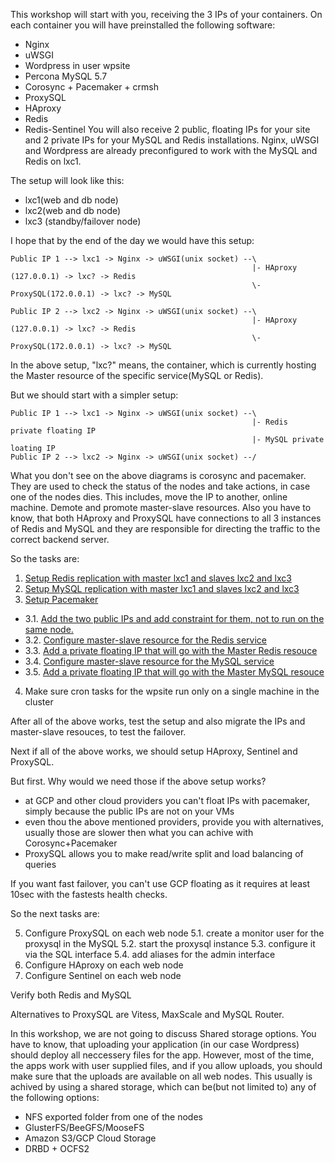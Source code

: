 This workshop will start with you, receiving the 3 IPs of your containers.
On each container you will have preinstalled the following software:
- Nginx
- uWSGI
- Wordpress in user wpsite
- Percona MySQL 5.7
- Corosync + Pacemaker + crmsh
- ProxySQL 
- HAproxy
- Redis
- Redis-Sentinel
You will also receive 2 public, floating IPs for your site and 2 private IPs for your MySQL and Redis installations.
Nginx, uWSGI and Wordpress are already preconfigured to work with the MySQL and Redis on lxc1.

The setup will look like this:
- lxc1(web and db node)
- lxc2(web and db node)
- lxc3 (standby/failover node)

I hope that by the end of the day we would have this setup:

    Public IP 1 --> lxc1 -> Nginx -> uWSGI(unix socket) --\
                                                          |- HAproxy (127.0.0.1) -> lxc? -> Redis			
                                                          \- ProxySQL(172.0.0.1) -> lxc? -> MySQL
    
    Public IP 2 --> lxc2 -> Nginx -> uWSGI(unix socket) --\
                                                          |- HAproxy (127.0.0.1) -> lxc? -> Redis			
                                                          \- ProxySQL(172.0.0.1) -> lxc? -> MySQL

 In the above setup, "lxc?" means, the container, which is currently hosting the Master resource of the specific service(MySQL or Redis).


But we should start with a simpler setup:

    Public IP 1 --> lxc1 -> Nginx -> uWSGI(unix socket) --\
                                                          |- Redis	private floating IP
                                                          |- MySQL private loating IP
    Public IP 2 --> lxc2 -> Nginx -> uWSGI(unix socket) --/

What you don't see on the above diagrams is corosync and pacemaker. They are used to check the status of the nodes and take actions, in case one of the nodes dies.
This includes, move the IP to another, online machine. Demote and promote master-slave resources.
Also you have to know, that both HAproxy and ProxySQL have connections to all 3 instances of Redis and MySQL and they are responsible for directing the traffic to the correct backend server.

So the tasks are:
1. [Setup Redis replication with master lxc1 and slaves lxc2 and lxc3](redis/README.md)
2. [Setup MySQL replication with master lxc1 and slaves lxc2 and lxc3](mysql/README.md)
3. [Setup Pacemaker](corosync+pacemaker/Tutorial.md)
* 3.1. [Add the two public IPs and add constraint for them, not to run on the same node.](corosync+pacemaker/Tutorial.md#adding-a-floating-ip)
* 3.2. [Configure master-slave resource for the Redis service](redis/Corosync+Pacemaker.md)
* 3.3. [Add a private floating IP that will go with the Master Redis resouce](corosync+pacemaker/Tutorial.md#adding-a-floating-ip)
* 3.4. [Configure master-slave resource for the MySQL service](mysql/Corosync+Pacemaker.md)
* 3.5. [Add a private floating IP that will go with the Master MySQL resouce](corosync+pacemaker/Tutorial.md#adding-a-floating-ip)
4. Make sure cron tasks for the wpsite run only on a single machine in the cluster

After all of the above works, test the setup and also migrate the IPs and master-slave resouces, to test the failover.



Next if all of the above works, we should setup HAproxy, Sentinel and ProxySQL.

But first. Why would we need those if the above setup works?
- at GCP and other cloud providers you can't float IPs with pacemaker, simply because the public IPs are not on your VMs
- even thou the above mentioned providers, provide you with alternatives, usually those are slower then what you can achive with Corosync+Pacemaker
- ProxySQL allows you to make read/write split and load balancing of queries

If you want fast failover, you can't use GCP floating as it requires at least 10sec with the fastests health checks.



So the next tasks are:

5. Configure ProxySQL on each web node
5.1. create a monitor user for the proxysql in the MySQL
5.2. start the proxysql instance
5.3. configure it via the SQL interface
5.4. add aliases for the admin interface
6. Configure HAproxy on each web node
7. Configure Sentinel on each web node

Verify both Redis and MySQL

Alternatives to ProxySQL are Vitess, MaxScale and MySQL Router.



In this workshop, we are not going to discuss Shared storage options. You have to know, that uploading your application (in our case Wordpress) should deploy all neccessery files for the app.
However, most of the time, the apps work with user supplied files, and if you allow uploads, you should make sure that the uploads are available on all web nodes.
This usually is achived by using a shared storage, which can be(but not limited to) any of the following options:
- NFS exported folder from one of the nodes
- GlusterFS/BeeGFS/MooseFS
- Amazon S3/GCP Cloud Storage
- DRBD + OCFS2

